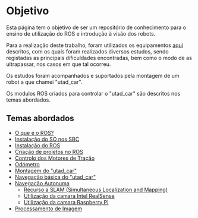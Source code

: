# Objetivo

Esta página tem o objetivo de ser um repositório de conhecimento para o ensino de utilização do ROS e introdução à visão dos robots.

Para a realização deste trabalho, foram utilizados os equipamentos [aqui](./docs/Equipamento%20utilizado.md) descritos, com os quais foram realizados diversos estudos, sendo registadas as principais dificuldades encontradas, bem como o modo de as ultrapassar, nos casos em que tal ocorreu.

Os estudos foram acompanhados e suportados pela montagem de um robot a que chamei "utad_car".

Os modulos ROS criados para controlar o "utad_car" são descritos nos temas abordados.

## Temas abordados
- [O que é o ROS?](./docs/O%20que%20é%20o%20ROS.md)
- [Instalação do SO nos SBC](./docs/Instalação%20do%20SO%20nos%20SBC.md)
- [Instalação do ROS](./docs/Instalação%20do%20ROS.md)
- [Criação de projetos no ROS](./docs/Criação%20de%20projetos%20no%20ROS.md)
- [Controlo dos Motores de Tração](./docs/Controlo%20dos%20Motores%20de%20tração.md)
- [Odómetro](./docs/Odómetro.md)
- [Montagem do "utad_car"](./docs/Montagem%20do%20utad_car.md)
- [Navegação básica do "utad_car"](./docs/Navegação%20básica%20do%20utad_car.md)
- [Navegação Autonuma](./docs/Navegação%20Autonuma.md)
  - [Recurso a SLAM (Simultaneous Localization and Mapping)](./docs/SLAM.md)
  - [Utilização da camara Intel RealSense](./docs/Utilização%20da%20camara%20Intel%20RealSense.md)
  - [Utilização da camara Raspberry PI](./docs/Utilização%20da%20camara%20Raspberry%20PI.md)
- [Processamento de Imagem](./docs/Processamento%20de%20Imagem.md)



